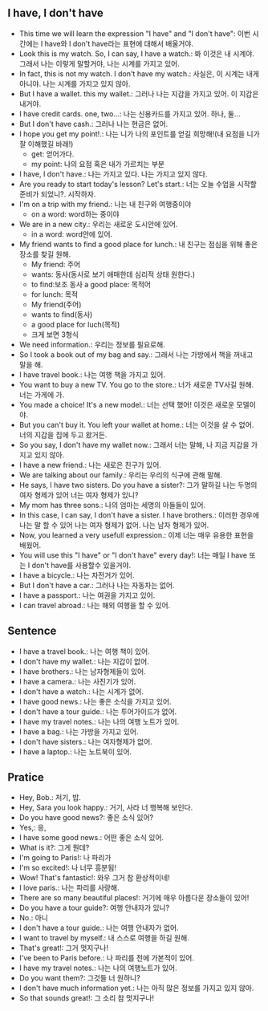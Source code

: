 ## I have, I don't have
- This time we will learn the expression "I have" and "I don't have": 이번 시간에는 I have와 I don't have라는 표현에 대해서 배울거야.
- Look this is my watch. So, I can say, I have a watch.: 봐 이것은 내 시계야. 그래서 나는 이렇게 말할거야, 나는 시계를 가지고 있어.
- In fact, this is not my watch. I don't have my watch.: 사실은, 이 시계는 내게 아니야. 나는 시계를 가지고 있지 않아. 
- But I have a wallet. this my wallet.: 그러나 나는 지갑을 가지고 있어. 이 지갑은 내거야.
- I have credit cards. one, two...: 나는 신용카드를 가지고 있어. 하나, 둘...
- But I don't have cash.: 그러나 나는 현금은 없어.
- I hope you get my point!.: 나는 니가 나의 포인트를 얻길 희망해!(내 요점을 니가 잘 이해했길 바래!)
    - get: 얻어가다. 
    - my point: 나의 요점 혹은 내가 가르치는 부분
- I have, I don't have.: 나는 가지고 있다. 나는 가지고 있지 않다.
- Are you ready to start today's lesson? Let's start.: 너는 오늘 수업을 시작할 준비가 되었니?. 시작하자.
- I'm on a trip with my friend.: 나는 내 친구와 여행중이야
    - on a word: word하는 중이야
- We are in a new city.: 우리는 새로운 도시안에 있어.
    - in a word: word안에 있어.
- My friend wants to find a good place for lunch.: 내 친구는 점심을 위해 좋은 장소를 찾길 원해.
    - My friend: 주어 
    - wants: 동사(동사로 보기 애매한데 심리적 상태 원한다.)  
    - to find:보조 동사 a good place: 목적어
    - for lunch: 목적
    - My friend(주어)
    - wants to find(동사)
    - a good place for luch(목적)
    - 크게 보면 3형식
- We need information.: 우리는 정보를 필요로해.
- So I took a book out of my bag and say.: 그래서 나는 가방에서 책을 꺼내고 말을 해.
- I have travel book.: 나는 여행 책을 가지고 있어.
- You want to buy a new TV. You go to the store.: 너가 새로운 TV사길 원해. 너는 가게에 가.
- You made a choice! It's a new model.: 너는 선택 했어! 이것은 새로운 모델이야.
- But you can't buy it. You left your wallet at home.: 너는 이것을 살 수 없어. 너의 지갑을 집에 두고 왔거든.
- So you say, I don't have my wallet now.: 그래서 너는 말해, 나 지금 지갑을 가지고 있지 않아.
- I have a new friend.: 나는 새로은 친구가 있어.
- We are talking about our family.: 우리는 우리의 식구에 관해 말해.
- He says, I have two sisters. Do you have a sister?: 그가 말하길 나는 두명의 여자 형제가 있어 너는 여자 형제가 있니?
- My mom has three sons.: 나의 엄마는 세명의 아들들이 있어.
- In this case, I can say, I don't have a sister. I have brothers.: 이러한 경우에 나는 말 할 수 있어 나는 여자 형제가 없어. 나는 남자 형제가 있어.
- Now, you learned a very usefull expression.: 이제 너는 매우 유용한 표현을 배웠어.
- You will use this "I have" or "I don't have" every day!: 너는 매일 I have 또는 I don't have를 사용할수 있을거야.
- I have a bicycle.: 나는 자전거가 있어.
- But I don't have a car.: 그러나 나는 자동차는 없어.
- I have a passport.: 나는 여권을 가지고 있어.
- I can travel abroad.: 나는 해외 여행을 할 수 있어.

## Sentence
- I have a travel book.: 나는 여행 책이 있어.
- I don't have my wallet.: 나는 지갑이 없어.
- I have brothers.: 나는 남자형제들이 있어.
- I have a camera.: 나는 사진기가 있어.
- I don't have a watch.: 나는 시계가 없어.
- I have good news.: 나는 좋은 소식을 가지고 있어.
- I don't have a tour guide.: 나는 투어가이드가 없어.
- I have my travel notes.: 나는 나의 여행 노트가 있어.
- I have a bag.: 나는 가방을 가지고 있어.
- I don't have sisters.: 나는 여자형제가 없어.
- I have a laptop.: 나는 노트북이 있어.

## Pratice
- Hey, Bob.: 저기, 밥.
- Hey, Sara you look happy.: 거기, 사라 너 행복해 보인다.
- Do you have good news?: 좋은 소식 있어?
- Yes,: 응,
- I have some good news.: 어떤 좋은 소식 있어.
- What is it?: 그게 뭔데?
- I'm going to Paris!: 나 파리가
- I'm so excited!: 나 너무 흥분됨!
- Wow! That's fantastic!: 와우 그거 참 환상적이네!
- I love paris.: 나는 파리를 사랑해.
- There are so many beautiful places!: 거기에 매우 아름다운 장소들이 있어!
- Do you have a tour guide?: 여행 안내자가 있니?
- No.: 아니
- I don't have a tour guide.: 나는 여행 안내자가 없어.
- I want to travel by myself.: 내 스스로 여행을 하길 원해.
- That's great!: 그거 멋지구나!
- I've been to Paris before.: 나 파리를 전에 가본적이 있어.
- I have my travel notes.: 나는 나의 여행노트가 있어.
- Do you want them?: 그것들 너 원하니?
- I don't have much information yet.: 나는 아직 많은 정보를 가지고 있지 않아.
- So that sounds great!: 그 소리 참 멋지구나!
